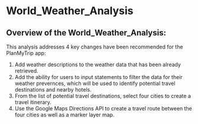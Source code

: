 # World_Weather_Analysis

## Overview of the World_Weather_Analysis: 

This analysis addresses 4 key changes have been recommended for the PlanMyTrip app: 
1) Add weather descriptions to the weather data that has been already retrieved.
2) Add the ability for users to input statements to filter the data for their weather prevernces, which will be used to identify potential travel destinations and nearby hotels.
3) From the list of potential travel destinations, select four cities to create a travel itinerary.
4) Use the Google Maps Directions API to create a travel route between the four cities as well as a marker layer map.
